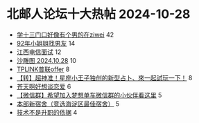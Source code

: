 # 北邮人论坛十大热帖 2024-10-28

- [学十三门口好像有个男的在ziwei](https://bbs.byr.cn/article/Talking/6429057) 42
- [92年小姐姐找男友](https://bbs.byr.cn/article/Friends/2056878) 14
- [江西电信面试](https://bbs.byr.cn/article/Jiangxi/469576) 12
- [沙雕图 2024.10.28](https://bbs.byr.cn/article/Joke/732822) 10
- [TPLINK普联offer](https://bbs.byr.cn/article/Job/2218212) 8
- [【转】超神准！星座小王子独创的新型占卜、來一起試玩一下！](https://bbs.byr.cn/article/Constellations/326533) 8
- [苍天啊好想谈恋爱](https://bbs.byr.cn/article/Feeling/3210255) 6
- [【微信群】希望加入梦想单车微信群的小伙伴看这里](https://bbs.byr.cn/article/Cycling/174113) 5
- [本部新宿舍（竞选海淀区最佳宿舍）](https://bbs.byr.cn/article/Picture/3368679) 5
- [技术不是升职的依据](https://bbs.byr.cn/article/WorkLife/1221373) 4


